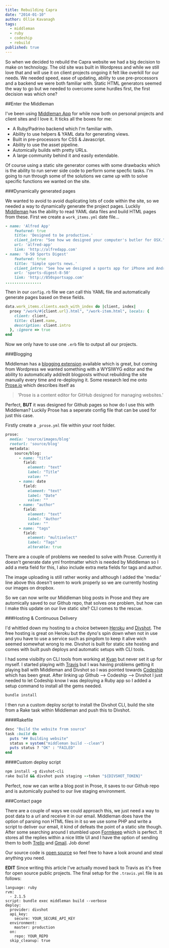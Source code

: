 ```yaml
---
title: Rebuilding Capra
date: "2014-01-10"
author: Ollie Kavanagh
tags: 
  - middleman
  - ruby
  - codeship
  - rebuild
published: true
---
```


So when we decided to rebuild the Capra website we had a big decision to make on technology. The old site was built in Wordpress and while we still love that and will use it on client projects ongoing it felt like overkill for our needs. We needed speed, ease of updating, ability to use pre-processors and a backend we were both familiar with. Static HTML generators seemed the way to go but we needed to overcome some hurdles first, the first decision was which one?

##Enter the Middleman

I've been using [Middleman App](http://middlemanapp.com) for while now both on personal projects and client sites and I love it. It ticks all the boxes for me: 

* A Ruby/Padrino backend which I'm familiar with.
* Ability to use helpers & YAML data for generating views.
* Built in pre-processors for CSS & Javascript.
* Ability to use the asset pipeline.
* Automically builds with pretty URLs.
* A large community behind it and easily extendable.

Of course using a static site generator comes with some drawbacks which is the ability to run server side code to perform some specfic tasks. I'm going to run through some of the solutions we came up with to solve specific functions we wanted on the site.

###Dynamically generated pages

We wanted to avoid to avoid duplicating lots of code within the site, so we needed a way to dynamically generate the project pages. Luckliy [Middleman](http://middlemanapp.com) has the ability to read YAML data files and build HTML pages from these. First we create a `work_items.yml` date file...

```ruby
- name: 'Alfred App'
    featured: true
    title: 'Designed to be productive.'
    client_intro: "See how we designed your computer's butler for OSX."
    url: 'alfred-app'
    link: 'http://alfredapp.com'
- name: '8-50 Sports Digest'
    featured: true
    title: 'Simple sports news.'
    client_intro: "See how we designed a sports app for iPhone and Android."
    url: 'sports-digest-8-50'
    link: 'http://850sportsapp.com'
................
```
Then in our `config.rb` file we can call this YAML file and automatically generate pages based on these fields.

```ruby
data.work_items.clients.each_with_index do |client, index|
  proxy "/work/#{client.url}.html", "/work-item.html", locals: { 
    client: client,
    title: client.name,
    description: client.intro
  }, :ignore => true
end
```

Now we only have to use one `.erb` file to output all our projects.

###Blogging

Middleman has a [blogging extension](https://github.com/middleman/middleman-blog) available which is great, but coming from Wordpress we wanted something with a WYSIWYG editor and the ability to automatically add/edit blogposts without rebuilding the site manually every time and re-deploying it. Some research led me onto [Prose.io](http://prose.io/) which describes itself as 

> 'Prose is a content editor for GitHub designed for managing websites.'

Perfect, **BUT** it was designed for Github pages so how do I use this with Middleman? Luckily Prose has a seperate config file that can be used for just this case.

Firstly create a `_prose.yml` file within your root folder.

``` ruby
prose:
  media: 'source/images/blog'
  rooturl: 'source/blog'
  metadata:
    source/blog:
      - name: "title"
        field:
          element: "text"
          label: "Title"
          value: ""
      - name: date
        field:
          element: "text"
          label: "Date"
          value: ""
      - name: "author"
        field:
          element: "text"
          label: "Author"
          value: ""
      - name: "tags"
        field:
          element: "multiselect"
          label: "Tags"
          alterable: true
```
There are a couple of problems we needed to solve with Prose. Currently it doesn't generate date yml frontmatter which is needed by Middleman so I add a meta field for this, I also include extra meta fields for tags and author.

The image uploading is still rather wonky and although I added the 'media:' line above this doesn't seem to work properly so we are currently hosting our images on dropbox.

So we can now write our Middleman blog posts in Prose and they are automically saved to our Github repo, that solves one problem, but how can I make this update on our live static site? CLI comes to the rescue.

###Hosting & Continuous Delivery

I'd whittled down my hosting to a choice between [Heroku](https://www.heroku.com/) and [Divshot](http://divshot.com). The free hosting is great on Heroku but the dyno's spin down when not in use and you have to use a service such as pingdom to keep it alive wich seemed somewhat wrong to me. Divshot is built for static site hosting and comes with built push deploys and automatic setups with CLI tools.

I had some visibilty on CLI tools from working at [Kyan](http://kyan.com) but never set it up for myself. I started playing with [Travis](https://travis-ci.org/) but I was having problems getting it playing ball with Middleman and Divshot so I was pointed towards [Codeship](https://codeship.com) which has been great. After linking up Github --> Codeship --> Divshot I just needed to let Codeship know I was deploying a Ruby app so I added a setup command to install all the gems needed.

```ruby
bundle install
```
I then run a custom deploy script to install the Divshot CLI, build the site from a Rake task within Middleman and push this to Divshot.

####Rakefile
```ruby
desc "Build the website from source"
task :build do
  puts "## Building website"
  status = system("middleman build --clean")
  puts status ? "OK" : "FAILED"
end
```
####Custom deploy script
```ruby
npm install -g divshot-cli
rake build && divshot push staging --token "${DIVSHOT_TOKEN}"
```
Perfect, now we can write a blog post in Prose, it saves to our Github repo and is automically pushed to our live staging environment.

###Contact page

There are a couple of ways we could approach this, we just need a way to post data to a url and receive it in our email. Middleman does have the option of parsing non HTML files in it so we use some PHP and write a script to deliver our email, it kind of defeats the point of a static site though. After some searching around I stumbled upon [Formkeep](https://formkeep.com/) which is perfect. It stores all the replies within a nice little UI and I have the option of sending them to both [Trello](https://trello.com/) and [Gmail](https://mail.google.com/). Job done!

Our source code is [open source](https://github.com/thisiscapra/thisiscapra.com) so feel free to have a look around and steal anything you need.

**EDIT** Since writing this article I've actually moved back to Travis as it's free for open source public projects. The final setup for the `.travis.yml` file is as follows:

```
language: ruby
rvm:
  - 2.1.5
script: bundle exec middleman build --verbose
deploy:
  provider: divshot
  api_key:
    secure: YOUR_SECURE_API_KEY
  environment: 
    master: production
  on:
    repo: YOUR_REPO
  skip_cleanup: true
```